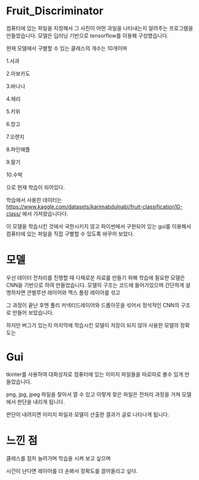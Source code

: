 # Fruit_Discriminator

컴퓨터에 있는 파일을 지정해서 그 사진이 어떤 과일을 나타내는지 알려주는 프로그램을 만들었습니다.
모델은 딥러닝 기반으로 tensorflow를 이용해 구성했습니다.


현재 모델에서 구별할 수 있는 클래스의 개수는 10개이며


1.사과


2.아보카도


3.바나나


4.체리


5.키위


6.망고


7.오렌지


8.파인애플 


9.딸기


10.수박


으로 현재 학습이 되어있다.

학습에서 사용한 데이터는
https://www.kaggle.com/datasets/karimabdulnabi/fruit-classification10-class/
에서 가져왔습니다다.

이 모델을 학습시킨 것에서 국한시키지 않고 
파이썬에서 구현되어 있는 gui를 이용해서 컴퓨터에 있는 파일을 직접 구별할 수 있도록 바꾸어 보았다.

# 모델

우선 데이터 전처리를 진행할 때 다채로운 자료를 만들기 위해 학습에 필요한 
모델은 CNN을 기반으로 하여 만들었습니다.
모델의 구조는 코드에 들어가있으며 간단하게 설명하자면 콘벌루션 레이어와 맥스 풀링 레이어를 섞고


그 과정이 끝난 후엔 풀리 커넥티드레이어와 드롭아웃을 섞어서 정석적인 CNN의 구조로 만들어 보았습니다.


하지만 버그가 있는지 마지막에 학습시킨 모델이 저장이 되지 않아 사용한 모델의 정확도는 

# Gui

tkinter를 사용하여 대화상자로 컴퓨터에 있는 이미지 파일들을 따로따로 볼수 있게 만들었습니다.


png, jpg, jpeg 파일을 찾아서 열 수 있고 이렇게 찾은 파일은 전처리 과정을 거쳐 모델에서 판단을 내리게 됩니다.



판단이 내려지면 이미지 파일과 모델이 산출한 결과가 글로 나타나게 됩니다.


# 느낀 점


클래스를 점차 늘려가며 학습을 시켜 보고 싶으며 


시간이 난다면 레이어를 더 손봐서 정확도를 끌어올리고 싶다.






